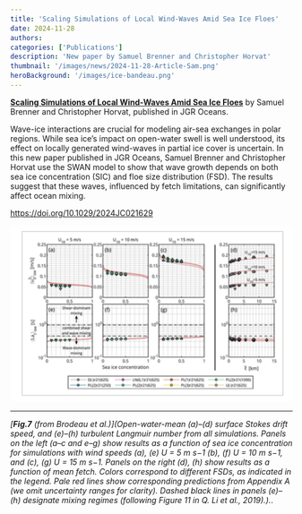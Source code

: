 ```yaml
---
title: 'Scaling Simulations of Local Wind-Waves Amid Sea Ice Floes'
date: 2024-11-28
authors:
categories: ['Publications']
description: 'New paper by Samuel Brenner and Christopher Horvat'
thumbnail: '/images/news/2024-11-28-Article-Sam.png'
heroBackground: '/images/ice-bandeau.png'
---
```


[**Scaling Simulations of Local Wind-Waves Amid Sea Ice Floes**](https://doi.org/10.1029/2024JC021629) by Samuel Brenner and Christopher Horvat, published in JGR Oceans.  

Wave-ice interactions are crucial for modeling air-sea exchanges in polar regions. While sea ice’s impact on open-water swell is well understood, its effect on locally generated wind-waves in partial ice cover is uncertain. In this new paper published in JGR Oceans, Samuel Brenner and Christopher Horvat use the SWAN model to show that wave growth depends on both sea ice concentration (SIC) and floe size distribution (FSD). The results suggest that these waves, influenced by fetch limitations, can significantly affect ocean mixing.

https://doi.org/10.1029/2024JC021629 

![[Brenner2024](https://doi.org/10.1029/2024JC021629)](/images/news/2024-11-28-Article-Sam.png)


---
_[**Fig.7** (from Brodeau et al.)](Open-water-mean (a)–(d) surface Stokes drift speed, and (e)–(h) turbulent Langmuir number from all simulations. Panels on the left (a–c and e–g) show results as a function of sea ice concentration for simulations with wind speeds (a), (e)  U = 5 m s−1 (b), (f) U = 10 m s−1, and (c), (g) U = 15 m s−1. Panels on the right (d), (h) show results as a function of mean fetch. Colors correspond to different FSDs, as indicated in the legend. Pale red lines show corresponding predictions from Appendix A (we omit uncertainty ranges for clarity). Dashed black lines in panels (e)–(h) designate mixing regimes (following Figure 11 in Q. Li et al., 2019).)._. 


